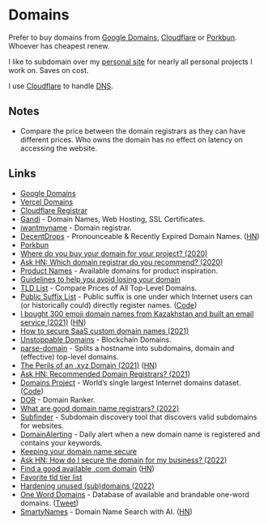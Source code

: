 # Domains

Prefer to buy domains from [Google Domains](https://domains.google/), [Cloudflare](https://www.cloudflare.com/en-gb/products/registrar/) or [Porkbun](https://porkbun.com/). Whoever has cheapest renew.

I like to subdomain over my [personal site](https://nikiv.dev) for nearly all personal projects I work on. Saves on cost.

I use [Cloudflare](https://www.cloudflare.com/en-gb/) to handle [DNS](dns.md).

## Notes

- Compare the price between the domain registrars as they can have different prices. Who owns the domain has no effect on latency on accessing the website.

## Links

- [Google Domains](https://domains.google/)
- [Vercel Domains](https://vercel.com/domains)
- [Cloudflare Registrar](https://www.cloudflare.com/products/registrar/)
- [Gandi](https://www.gandi.net/en) - Domain Names, Web Hosting, SSL Certificates.
- [iwantmyname](https://iwantmyname.com/) - Domain registrar.
- [DecentDrops](https://decentdrops.com/) - Pronounceable & Recently Expired Domain Names. ([HN](https://news.ycombinator.com/item?id=23704983))
- [Porkbun](https://porkbun.com/)
- [Where do you buy your domain for your project? (2020)](https://www.indiehackers.com/post/where-do-you-buy-your-domain-for-your-project-09f6dfebe4)
- [Ask HN: Which domain registrar do you recommend? (2020)](https://news.ycombinator.com/item?id=24513514)
- [Product Names](https://twitter.com/ProductNames) - Available domains for product inspiration.
- [Guidelines to help you avoid losing your domain](https://onlineornot.com/articles/guidelines-to-help-avoid-losing-your-domain)
- [TLD List](https://tld-list.com/) - Compare Prices of All Top-Level Domains.
- [Public Suffix List](https://publicsuffix.org/) - Public suffix is one under which Internet users can (or historically could) directly register names. ([Code](https://github.com/publicsuffix/list))
- [I bought 300 emoji domain names from Kazakhstan and built an email service (2021)](https://tinyprojects.dev/projects/mailoji) ([HN](https://news.ycombinator.com/item?id=26422799))
- [How to secure SaaS custom domain names (2021)](https://blog.brandssl.io/how-to-secure-saas-custom-domain-names)
- [Unstoppable Domains](https://unstoppabledomains.com/) - Blockchain Domains.
- [parse-domain](https://github.com/peerigon/parse-domain) - Splits a hostname into subdomains, domain and (effective) top-level domains.
- [The Perils of an .xyz Domain (2021)](https://www.spotvirtual.com/blog/the-perils-of-an-xyz-domain/) ([HN](https://news.ycombinator.com/item?id=28554400))
- [Ask HN: Recommended Domain Registrars? (2021)](https://news.ycombinator.com/item?id=29633404)
- [Domains Project](https://domainsproject.org/) - World’s single largest Internet domains dataset. ([Code](https://github.com/tb0hdan/domains))
- [DOR](https://github.com/ilyaglow/dor) - Domain Ranker.
- [What are good domain name registrars? (2022)](https://lobste.rs/s/awemvg/what_are_good_domain_name_registrars)
- [Subfinder](https://github.com/projectdiscovery/subfinder) - Subdomain discovery tool that discovers valid subdomains for websites.
- [DomainAlerting](https://github.com/pixelbubble/DomainAlerting) - Daily alert when a new domain name is registered and contains your keywords.
- [Keeping your domain name secure](https://www.gov.uk/guidance/keeping-your-domain-name-secure)
- [Ask HN: How do I secure the domain for my business? (2022)](https://news.ycombinator.com/item?id=30818950)
- [Find a good available .com domain](https://sive.rs/com) ([HN](https://news.ycombinator.com/item?id=31664440))
- [Favorite tld tier list](https://twitter.com/t3dotgg/status/1584039578779799552)
- [Hardening unused (sub)domains (2022)](https://www.mailhardener.com/kb/hardening-unused-domains)
- [One Word Domains](https://oneword.domains/) - Database of available and brandable one-word domains. ([Tweet](https://twitter.com/steventey/status/1597293104276869122))
- [SmartyNames](https://smartynames.com/) - Domain Name Search with AI. ([HN](https://news.ycombinator.com/item?id=33882497))
